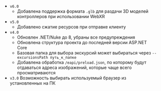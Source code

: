- `v6.0`
	- Добавлена поддержка формата `.glb` для раздачи 3D моделей контроллеров при использовании WebXR
- `v5.0`
	- Добавлено сжатие ресурсов при отправке клиенту
- `v4.0`
	- Обновлен .NET/Nuke до 8, убраны все предупреждения
	- Обновлена структура проекта до последней версии ASP.NET Core
	- Базовая папка для выбора экскурсий может выбираться через `--excursionsPath путь_к_папке`
	- Добавлена обработка `/eapi/preload.json`, по которому будут отдаваться адреса изображений, которые чаще всего просматриваются
- `v3.0` Возможность выбирать используемый браузер из установленных на ПК
